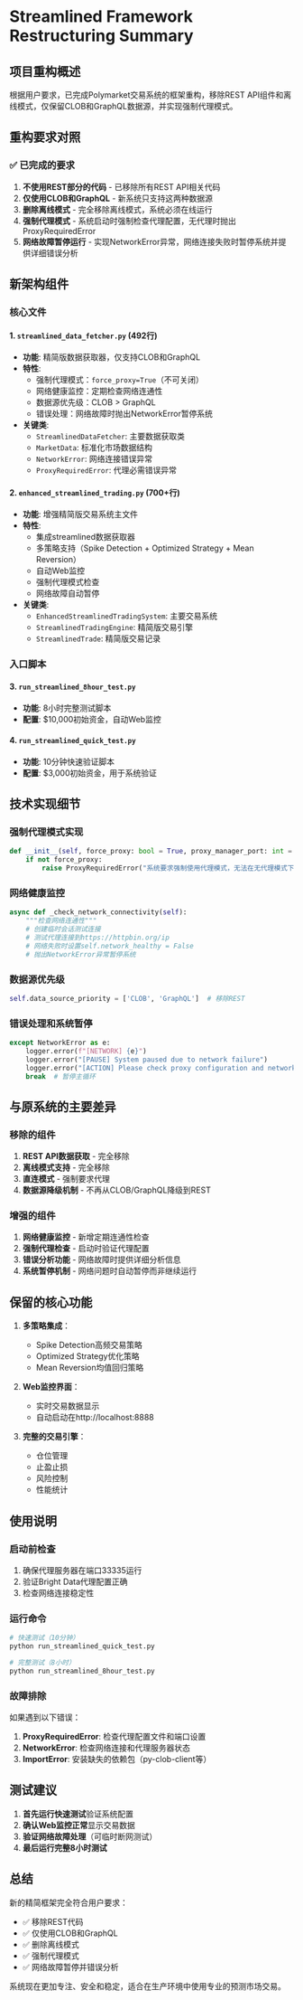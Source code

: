 # Streamlined Framework Restructuring Summary

## 项目重构概述

根据用户要求，已完成Polymarket交易系统的框架重构，移除REST API组件和离线模式，仅保留CLOB和GraphQL数据源，并实现强制代理模式。

## 重构要求对照

### ✅ 已完成的要求

1. **不使用REST部分的代码** - 已移除所有REST API相关代码
2. **仅使用CLOB和GraphQL** - 新系统只支持这两种数据源
3. **删除离线模式** - 完全移除离线模式，系统必须在线运行
4. **强制代理模式** - 系统启动时强制检查代理配置，无代理时抛出ProxyRequiredError
5. **网络故障暂停运行** - 实现NetworkError异常，网络连接失败时暂停系统并提供详细错误分析

## 新架构组件

### 核心文件

#### 1. `streamlined_data_fetcher.py` (492行)
- **功能**: 精简版数据获取器，仅支持CLOB和GraphQL
- **特性**:
  - 强制代理模式：`force_proxy=True`（不可关闭）
  - 网络健康监控：定期检查网络连通性
  - 数据源优先级：CLOB > GraphQL
  - 错误处理：网络故障时抛出NetworkError暂停系统
- **关键类**:
  - `StreamlinedDataFetcher`: 主要数据获取类
  - `MarketData`: 标准化市场数据结构
  - `NetworkError`: 网络连接错误异常
  - `ProxyRequiredError`: 代理必需错误异常

#### 2. `enhanced_streamlined_trading.py` (700+行)
- **功能**: 增强精简版交易系统主文件
- **特性**:
  - 集成streamlined数据获取器
  - 多策略支持（Spike Detection + Optimized Strategy + Mean Reversion）
  - 自动Web监控
  - 强制代理模式检查
  - 网络故障自动暂停
- **关键类**:
  - `EnhancedStreamlinedTradingSystem`: 主要交易系统
  - `StreamlinedTradingEngine`: 精简版交易引擎
  - `StreamlinedTrade`: 精简版交易记录

### 入口脚本

#### 3. `run_streamlined_8hour_test.py`
- **功能**: 8小时完整测试脚本
- **配置**: $10,000初始资金，自动Web监控

#### 4. `run_streamlined_quick_test.py`
- **功能**: 10分钟快速验证脚本
- **配置**: $3,000初始资金，用于系统验证

## 技术实现细节

### 强制代理模式实现

```python
def __init__(self, force_proxy: bool = True, proxy_manager_port: int = 33335):
    if not force_proxy:
        raise ProxyRequiredError("系统要求强制使用代理模式，无法在无代理模式下运行")
```

### 网络健康监控

```python
async def _check_network_connectivity(self):
    """检查网络连通性"""
    # 创建临时会话测试连接
    # 测试代理连接到https://httpbin.org/ip
    # 网络失败时设置self.network_healthy = False
    # 抛出NetworkError异常暂停系统
```

### 数据源优先级

```python
self.data_source_priority = ['CLOB', 'GraphQL']  # 移除REST
```

### 错误处理和系统暂停

```python
except NetworkError as e:
    logger.error(f"[NETWORK] {e}")
    logger.error("[PAUSE] System paused due to network failure")
    logger.error("[ACTION] Please check proxy configuration and network status")
    break  # 暂停主循环
```

## 与原系统的主要差异

### 移除的组件
1. **REST API数据获取** - 完全移除
2. **离线模式支持** - 完全移除
3. **直连模式** - 强制要求代理
4. **数据源降级机制** - 不再从CLOB/GraphQL降级到REST

### 增强的组件
1. **网络健康监控** - 新增定期连通性检查
2. **强制代理检查** - 启动时验证代理配置
3. **错误分析功能** - 网络故障时提供详细分析信息
4. **系统暂停机制** - 网络问题时自动暂停而非继续运行

## 保留的核心功能

1. **多策略集成**：
   - Spike Detection高频交易策略
   - Optimized Strategy优化策略
   - Mean Reversion均值回归策略

2. **Web监控界面**：
   - 实时交易数据显示
   - 自动启动在http://localhost:8888

3. **完整的交易引擎**：
   - 仓位管理
   - 止盈止损
   - 风险控制
   - 性能统计

## 使用说明

### 启动前检查
1. 确保代理服务器在端口33335运行
2. 验证Bright Data代理配置正确
3. 检查网络连接稳定性

### 运行命令

```bash
# 快速测试（10分钟）
python run_streamlined_quick_test.py

# 完整测试（8小时）
python run_streamlined_8hour_test.py
```

### 故障排除

如果遇到以下错误：

1. **ProxyRequiredError**: 检查代理配置文件和端口设置
2. **NetworkError**: 检查网络连接和代理服务器状态
3. **ImportError**: 安装缺失的依赖包（py-clob-client等）

## 测试建议

1. **首先运行快速测试**验证系统配置
2. **确认Web监控正常**显示交易数据
3. **验证网络故障处理**（可临时断网测试）
4. **最后运行完整8小时测试**

## 总结

新的精简框架完全符合用户要求：
- ✅ 移除REST代码
- ✅ 仅使用CLOB和GraphQL
- ✅ 删除离线模式
- ✅ 强制代理模式
- ✅ 网络故障暂停并错误分析

系统现在更加专注、安全和稳定，适合在生产环境中使用专业的预测市场交易。